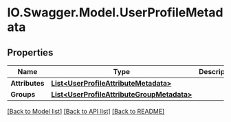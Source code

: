 # IO.Swagger.Model.UserProfileMetadata
## Properties

Name | Type | Description | Notes
------------ | ------------- | ------------- | -------------
**Attributes** | [**List&lt;UserProfileAttributeMetadata&gt;**](UserProfileAttributeMetadata.md) |  | [optional] 
**Groups** | [**List&lt;UserProfileAttributeGroupMetadata&gt;**](UserProfileAttributeGroupMetadata.md) |  | [optional] 

[[Back to Model list]](../README.md#documentation-for-models) [[Back to API list]](../README.md#documentation-for-api-endpoints) [[Back to README]](../README.md)

